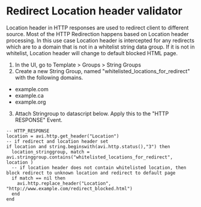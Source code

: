 # Redirect	Location	header	validator

Location	 header	 in	 HTTP	 responses	 are	 used	 to	 redirect	 client	 to	 different	 source.	 Most	 of	 the	 HTTP Redirection	happens	based	on	Location	header	processing.	In	this	use	case	Location	header is	intercepted
for any	redirects	which	are	to	a	domain	that	is	not	in	a	whitelist	string	data	group.	If	it	is	not	in	whitelist,	Location	header	will	change	to default	blocked	HTML	page.

1. In the UI, go to Template > Groups > String Groups
2. Create a new String Group, named "whitelisted_locations_for_redirect" with the following domains.
  - example.com
  - example.ca
  - example.org
3. Attach Stringroup to datascript below. Apply this to the "HTTP RESPONSE" Event.

```
-- HTTP_RESPONSE
location = avi.http.get_header("Location")
-- if redirect and location header set
if location and string.beginswith(avi.http.status(),"3") then
  location_stringgroup, match = avi.stringgroup.contains("whitelisted_locations_for_redirect", location )
  -- if location header does not contain whitelisted location, then block redirect to unknown location and redirect to default page
  if match == nil then
    avi.http.replace_header("Location", "http://www.example.com/redirect_blocked.html")
  end
end
```
